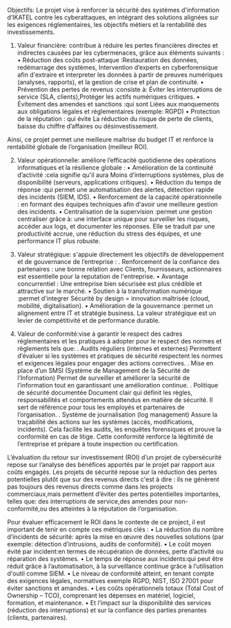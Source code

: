 
Objectifs: Le projet vise à renforcer la sécurité des systèmes d'information d’IKATEL contre les cyberattaques,
en intégrant des solutions alignées sur les exigences réglementaires, les objectifs métiers et la rentabilité des investissements. 


   1. Valeur financière: contribue à réduire les pertes financières directes et indirectes causées par les cybermenaces, grâce aux éléments suivants :
	•  Réduction des coûts post-attaque :Restauration des données, redémarrage des systèmes,
                Intervention d’experts en cyberforensique afin d'extraire et interpreter les données à partir de preuves numériques (analyses, rapports),
                et la gestion de crise et plan de continuité.
	•  Prévention des pertes de revenus :consiste à:
		Éviter les interruptions de service (SLA, clients),Protéger les actifs numériques critiques.
	•  Évitement des amendes et sanctions :qui sont
	        Liées aux manquements aux obligations légales et réglementaires (exemple: RGPD)
	•   Protection de la réputation : qui évite 
		La réduction du risque de perte de clients, baisse du chiffre d’affaires ou désinvestissement.

Ainsi, ce projet permet une meilleure maîtrise du budget IT et renforce la rentabilité globale de l’organisation (meilleur ROI).

 2. Valeur opérationnelle: améliore l’efficacité quotidienne des opérations informatiques et la résilience globale :
	•  Amélioration de la continuité d’activité :cela signifie qu'il aura
		Moins d’interruptions systèmes, plus de disponibilité (serveurs, applications critiques).
	•  Réduction du temps de réponse :qui permet
		une automatisation des alertes, détection rapide des incidents (SIEM, IDS).
	•  Renforcement de la capacité opérationnelle :
		en formant  des équipes techniques afin d'avoir une meilleure gestion des incidents.
	•  Centralisation de la supervision :permet une gestion centraliser grâce à:
		une interface unique pour surveiller les risques, accéder aux logs, et documenter les réponses.
Elle se traduit par une productivité accrue, une réduction du stress des équipes, et une performance IT plus robuste.

 3. Valeur stratégique: s'appuie directement les objectifs de développement et de gouvernance de l’entreprise :
        .  Renforcement de la confiance des partenaires : une bonne relation avec 
		Clients, fournisseurs, actionnaires est essentielle pour la reputation de l'entreprise.
	•  Avantage concurrentiel :
		Une entreprise bien sécurisée est plus crédible et attractive sur le marché.
	•  Soutien à la transformation numérique :permet d'integrer 
		Sécurité by design = innovation maîtrisée (cloud, mobilité, digitalisation).
	•  Amélioration de la gouvernance :permet
                 un alignement entre IT et stratégie business.
La valeur stratégique est un levier de compétitivité et de performance durable.

4. Valeur de conformité:vise à garantir le respect des cadres réglementaires et les pratiques à adopter pour le respect des normes et règlements tels que:
       .  Audits réguliers (internes et externes)
                Permettent d’évaluer si les systèmes et pratiques de sécurité respectent les normes et exigences légales pour engager des actions correctives.
       .  Mise en place d’un SMSI (Système de Management de la Sécurité de l’Information)
               Permet de surveiller et améliorer la sécurité de l’information tout en garantissant une amélioration continue.
       .  Politique de sécurité documentée
               Document clair qui définit les règles, responsabilités et comportements attendus en matière de sécurité. 
               Il sert de référence pour tous les employés et partenaires de l’organisation.
       .  Système de journalisation (log management)
               Assure la traçabilité des actions sur les systèmes (accès, modifications, incidents).
               Cela facilite les audits,  les enquêtes forensiques et prouve la conformité en cas de litige.
Cette conformité renforce la légitimité de l’entreprise et prépare à toute inspection ou certification.






L’évaluation du retour sur investissement (ROI) d’un projet de cybersécurité repose sur l’analyse des bénéfices apportés par le projet par rapport aux coûts engagés.
Les projets de sécurité repose sur la réduction des pertes potentielles plutôt que sur des revenus directs  c'est à dire :
ils ne génèrent pas toujours des revenus directs comme dans les projects commerciaux,mais permettent d’éviter des pertes potentielles importantes, telles que:
 des interruptions de service,des amendes pour non-conformité,ou des atteintes à la réputation de l’organisation.

Pour évaluer efficacement le ROI dans le contexte de ce project, il est important de tenir  en compte ces  métriques clés :
	•   La réduction du nombre d’incidents de sécurité: après la mise en œuvre des nouvelles solutions (par exemple: détection d’intrusions, audits de conformité).
	•   Le coût moyen évité par incident:en termes de récupération de données, perte d’activité ou réparation des systèmes.
	•   Le temps de réponse aux incidents:qui peut être réduit grâce à l’automatisation, à la surveillance continue grâce à l’utilisation d'outil comme SIEM.
	•   Le niveau de conformité atteint, en tenant compte des exigences légales, normatives exemple RGPD, NIST, ISO 27001  pour éviter sanctions et amandes.
	•   Les coûts opérationnels totaux (Total Cost of Ownership – TCO), comprenant les dépenses en matériel, logiciel, formation, et maintenance.
	•   Et l’impact sur la disponibilité des services (réduction des interruptions) et sur la confiance des parties prenantes (clients, partenaires).


